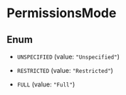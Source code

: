

# PermissionsMode

## Enum


* `UNSPECIFIED` (value: `"Unspecified"`)

* `RESTRICTED` (value: `"Restricted"`)

* `FULL` (value: `"Full"`)



